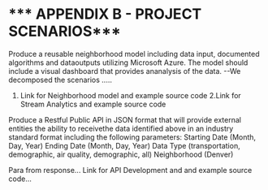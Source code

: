 #  *** APPENDIX B - PROJECT SCENARIOS***

Produce a reusable neighborhood model including data input, documented algorithms and dataoutputs utilizing Microsoft Azure. The model should include a visual dashboard that provides ananalysis of the data.
--We decomposed the scenarios .....
1. Link for Neighborhood model and example source code
2.Link for Stream Analytics and example source code

Produce a Restful Public API in JSON format that will provide external entities the ability to receivethe data identified above in an industry standard format including the following parameters:
Starting Date (Month, Day, Year)
Ending Date (Month, Day, Year)
Data Type (transportation, demographic, air quality, demographic, all)
Neighborhood (Denver)

Para from response...
Link for API Development and and example source code...



